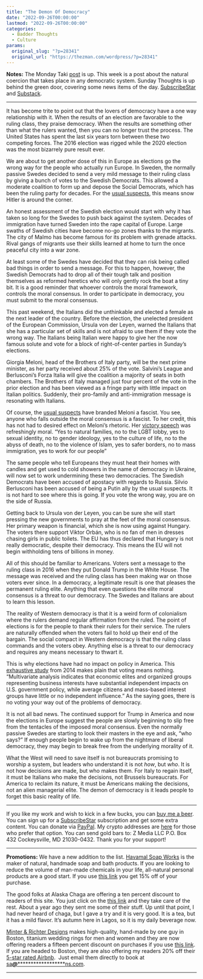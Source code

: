 ```yaml
---
title: "The Demon Of Democracy"
date: "2022-09-26T00:00:00"
lastmod: "2022-09-26T00:00:00"
categories:
  - Badder Thoughts
  - Culture
params:
  original_slug: "?p=28341"
  original_url: "https://thezman.com/wordpress/?p=28341"
---
```


**Notes:** The Monday Taki
<a href="https://www.takimag.com/article/coercion-and-consensus/"
rel="noopener" target="_blank">post</a> is up. This week is a post about
the natural coercion that takes place in any democratic system. Sunday
Thoughts is up behind the green door, covering some news items of the
day. <a href="https://www.subscribestar.com/the-z-blog" rel="noopener"
target="_blank">SubscribeStar</a> and
[Substack](https://thedissident.substack.com/).

------------------------------------------------------------------------

It has become trite to point out that the lovers of democracy have a one
way relationship with it. When the results of an election are favorable
to the ruling class, they praise democracy. When the results are
something other than what the rulers wanted, then you can no longer
trust the process. The United States has spent the last six years torn
between these two competing forces. The 2016 election was rigged while
the 2020 election was the most bizarrely pure result ever.

We are about to get another dose of this in Europe as elections go the
wrong way for the people who actually run Europe. In Sweden, the
normally passive Swedes decided to send a very mild message to their
ruling class by giving a bunch of votes to the Swedish Democrats. This
allowed a moderate coalition to form up and depose the Social Democrats,
which has been the ruling party for decades. For the
<a href="https://archive.ph/LEeT9" rel="noopener" target="_blank">usual
suspects</a>, this means snow Hitler is around the corner.

An honest assessment of the Swedish election would start with why it has
taken so long for the Swedes to push back against the system. Decades of
immigration have turned Sweden into the rape capital of Europe. Large
swaths of Swedish cities have become no-go zones thanks to the migrants.
The city of Malmo has become famous for its problem with grenade
attacks. Rival gangs of migrants use their skills learned at home to
turn the once peaceful city into a war zone.

At least some of the Swedes have decided that they can risk being called
bad things in order to send a message. For this to happen, however, the
Swedish Democrats had to drop all of their tough talk and position
themselves as reformed heretics who will only gently rock the boat a
tiny bit. It is a good reminder that whoever controls the moral
framework, controls the moral consensus. In order to participate in
democracy, you must submit to the moral consensus.

This past weekend, the Italians did the unthinkable and elected a female
as the next leader of the country. Before the election, the unelected
president of the European Commission, Ursula von der Leyen, warned the
Italians that she has a particular set of skills and is not afraid to
use them if they vote the wrong way. The Italians being Italian were
happy to give her the now famous solute and vote for a block of
right-of-center parties in Sunday’s elections.

Giorgia Meloni, head of the Brothers of Italy party, will be the next
prime minister, as her party received about 25% of the vote. Salvini’s
League and Berlusconi’s Forza Italia will give the coalition a majority
of seats in both chambers. The Brothers of Italy managed just four
percent of the vote in the prior election and has been viewed as a
fringe party with little impact on Italian politics. Suddenly, their
pro-family and anti-immigration message is resonating with Italians.

Of course, the <a
href="https://theconversation.com/giorgia-meloni-and-the-return-of-fascism-how-italy-got-here-190866"
rel="noopener" target="_blank">usual suspects</a> have branded Meloni a
fascist. You see, anyone who falls outside the moral consensus is a
fascist. To her credit, this has not had to desired effect on Meloni’s
rhetoric. Her
<a href="https://twitter.com/RyanGirdusky/status/1574150785352585222"
rel="noopener" target="_blank">victory speech</a> was refreshingly
moral. “Yes to natural families, no to the LGBT lobby, yes to sexual
identity, no to gender ideology, yes to the culture of life, no to the
abyss of death, no to the violence of Islam, yes to safer borders, no to
mass immigration, yes to work for our people”

The same people who tell Europeans they must heat their homes with
candles and get used to cold showers in the name of democracy in
Ukraine, will now set to work undermining these two democracies. The
Swedish Democrats have been accused of apostacy with regards to Russia.
Silvio Berlusconi has been accused of being a Putin ally by the usual
suspects. It is not hard to see where this is going. If you vote the
wrong way, you are on the side of Russia.

Getting back to Ursula von der Leyen, you can be sure she will start
pressing the new governments to pray at the feet of the moral consensus.
Her primary weapon is financial, which she is now using against Hungary.
The voters there support Viktor Orbán, who is no fan of men in dresses
chasing girls in public toilets. The EU has thus declared that Hungary
is not really democratic, despite their democracy. This means the EU
will not begin withholding tens of billions in money.

All of this should be familiar to Americans. Voters sent a message to
the ruling class in 2016 when they put Donald Trump in the White House.
The message was received and the ruling class has been making war on
those voters ever since. In a democracy, a legitimate result is one that
pleases the permanent ruling elite. Anything that even questions the
elite moral consensus is a threat to our democracy. The Swedes and
Italians are about to learn this lesson.

The reality of Western democracy is that it is a weird form of
colonialism where the rulers demand regular affirmation from the ruled.
The point of elections is for the people to thank their rulers for their
service. The rulers are naturally offended when the voters fail to hold
up their end of the bargain. The social compact in Western democracy is
that the ruling class commands and the voters obey. Anything else is a
threat to our democracy and requires any means necessary to thwart it.

This is why elections have had no impact on policy in America. This <a
href="https://www.cambridge.org/core/journals/perspectives-on-politics/article/testing-theories-of-american-politics-elites-interest-groups-and-average-citizens/62327F513959D0A304D4893B382B992B"
rel="noopener" target="_blank">exhaustive study</a> from 2014 makes
plain that voting means nothing. “Multivariate analysis indicates that
economic elites and organized groups representing business interests
have substantial independent impacts on U.S. government policy, while
average citizens and mass-based interest groups have little or no
independent influence.” As the saying goes, there is no voting your way
out of the problems of democracy.

It is not all bad news. The continued support for Trump in America and
now the elections in Europe suggest the people are slowly beginning to
slip free from the tentacles of the imposed moral consensus. Even the
normally passive Swedes are starting to look their masters in the eye
and ask, “who says?” If enough people begin to wake up from the
nightmare of liberal democracy, they may begin to break free from the
underlying morality of it.

What the West will need to save itself is not bureaucrats promising to
worship a system, but leaders who understand it is not *how*, but *who*.
It is not how decisions are made, but who makes them. For Italy to
regain itself, it must be Italians who make the decisions, not Brussels
bureaucrats. For America to reclaim its nature, it must be Americans
making the decisions, not an alien managerial elite. The demon of
democracy is it leads people to forget this basic reality of life.

------------------------------------------------------------------------

If you like my work and wish to kick in a few bucks, you can
<a href="https://www.buymeacoffee.com/mujolulu" rel="noopener"
target="_blank">buy me a beer</a>. You can sign up for a
<a href="https://www.subscribestar.com/the-z-blog" rel="noopener"
target="_blank">SubscribeStar</a> subscription and get some extra
content. You can donate via <a
href="https://www.paypal.com/donate/?cmd=_s-xclick&amp;hosted_button_id=UDAS2Q8JYA6CN&amp;source=url"
rel="noopener" target="_blank">PayPal</a>. My crypto addresses are
<a href="https://thezman.com/wordpress/?page_id=22713" rel="noopener"
target="_blank">here</a> for those who prefer that option. You can send
gold bars to: Z Media LLC P.O. Box 432 Cockeysville, MD 21030-0432.
Thank you for your support!

------------------------------------------------------------------------

**Promotions:** We have a new addition to the list.
<a href="https://havamalsoapworks.com/" rel="noopener"
target="_blank">Havamal Soap Works</a> is the maker of natural, handmade
soap and bath products. If you are looking to reduce the volume of
man-made chemicals in your life, all-natural personal products are a
good start. If you use
<a href="https://havamalsoapworks.com/discount/ZMAN" rel="noopener"
target="_blank">this link</a> you get 15% off of your purchase.

The good folks at Alaska Chaga are offering a ten percent discount to
readers of this site. You just click on the
<a href="https://alaskachaga.us/discount/ZMAN" rel="noopener noreferrer"
target="_blank">this link</a> and they take care of the rest. About a
year ago they sent me some of their stuff. Up until that point, I had
never heard of chaga, but I gave a try and it is very good. It is a tea,
but it has a mild flavor. It’s autumn here in Lagos, so it is my daily
beverage now.

<a href="https://www.minterandrichterdesigns.com/"
rel="noreferrer nofollow noopener" target="_blank">Minter &amp; Richter
Designs</a> makes high-quality, hand-made by one guy in Boston, titanium
wedding rings for men and women and they are now offering readers a
fifteen percent discount on purchases if you use
<a href="https://www.minterandrichterdesigns.com/discount/ZMAN"
rel="noreferrer nofollow noopener" target="_blank">this link</a>.
<span class="highlight"><span class="colour"><span class="font"><span class="size">If
you are headed to Boston, they are also offering my readers 20% off
their <a
href="https://www.airbnb.com/users/7988017/listings?user_id=7988017&amp;s=3"
rel="noopener noreferrer" target="_blank">5-star rated Airbnb</a>.  Just
email them directly to book at
<a href="mailto:sa***@*********************ns.com"
data-original-string="yHwFOiTVW4Bp7uS0yHPXNA==cb7Os+RKoTl20bG3l+3L2Bg9FzK21h85/M/VZId4r7QNz0VL+xvKdH6Kvk9UaXN13gX"><span
class="apbct-email-encoder"
data-original-string="EAA0tITrfWhHmoqEiiw1Hw==cb7WKFnGPRFA/nd0K8NLzN3S7he8q1Hj7LaW1uo6+nRqcnjg08oTikqY7bEYD4MfISo"
title="This contact has been encoded by Anti-Spam by CleanTalk. Click to decode. To finish the decoding make sure that JavaScript is enabled in your browser.">sa<span
class="apbct-blur">***</span>@<span
class="apbct-blur">*********************</span>ns.com</span></a>.</span></span></span></span>

------------------------------------------------------------------------
